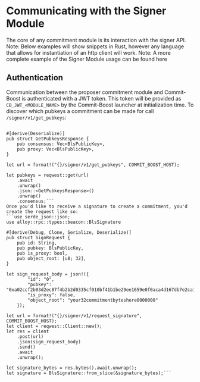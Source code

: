 # Communicating with the Signer Module
The core of any commitment module is its interaction with the signer API. 
Note:  Below examples will show snippets in Rust, however any language that allows for instantiation of an http client will work.
Note: A more complete example of the Signer Module usage can be found here
## Authentication 
Communication between the proposer commitment module and Commit-Boost is authenticated with a JWT token. This token will be provided as `CB_JWT_<MODULE_NAME>` by the Commit-Boost launcher at initialization time.
To discover which pubkeys a commitment can be made for call `/signer/v1/get_pubkeys`:
```use serde::Deserialize;

#[derive(Deserialize)]
pub struct GetPubkeysResponse {
    pub consensus: Vec<BlsPublicKey>,
    pub proxy: Vec<BlsPublicKey>,
}

let url = format!("{}/signer/v1/get_pubkeys", COMMIT_BOOST_HOST);

let pubkeys = reqwest::get(url)
    .await
    .unwrap()
    .json::<GetPubkeysResponse>()
    .unwrap()
    .consensus;```
Once you'd like to receive a signature to create a commitment, you'd create the request like so:
```use serde_json::json;
use alloy::rpc::types::beacon::BlsSignature

#[derive(Debug, Clone, Serialize, Deserialize)]
pub struct SignRequest {
    pub id: String,
    pub pubkey: BlsPublicKey,
    pub is_proxy: bool,
    pub object_root: [u8; 32],
}

let sign_request_body = json!({
	    "id": "0",
	    "pubkey": "0xa02ccf2b03d2ec87f4b2b2d0335cf010bf41b1be29ee1659e0f0aca4d167db7e2ca1bf1d15ce12c1fac5a60901fd41db",
	    "is_proxy": false,
	    "object_root": "your32commitmentbyteshere0000000"
	});

let url = format!("{}/signer/v1/request_signature", COMMIT_BOOST_HOST);
let client = reqwest::Client::new();
let res = client
	.post(url)
	.json(sign_request_body)
	.send()
	.await
	.unwrap();
	
let signature_bytes = res.bytes().await.unwrap();
let signature = BlsSignature::from_slice(&signature_bytes);```